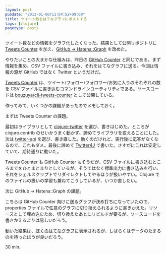 ```yaml
---
layout: post
pubdate: "2013-01-06T11:04:52+09:00"
title: ツイート数をはてなグラフにポストする
tags: [clojure]
pagetype: posts
---
```

ツイート数などの情報をグラフ化したくなった。結果として公開リポジトリに [Tweets Counter][github-tweets-counter] を加え、[GitHub -> Hatena::Graph][github-to-hatena-graph] を改めた。

やりたいことの大まかな仕組みは、昨日の [GitHub Counter][github-github-counter] と同じである。まず情報を集め、CSV ファイルに書き込み、それをはてなグラフに送る。今回は情報の源が GitHub ではなく Twitter というだけだ。

[Tweets Counter][github-tweets-counter] は、ツイート/フォロー/フォロワー/お気に入りのそれぞれの数を CSV ファイルに書き込むコマンドラインユーティリティである。ソースコードは [bouzuya/clj-tweets-counter][github-tweets-counter] として公開している。

作ってみて、いくつかの課題があったのでメモしておく。

まずは Tweets Counter の課題。

最初はライブラリとして [clojure-twitter][clojure-twitter] を選び、書きはじめた。ところが clojure.contrib のせいかうまく動かず、諦めてライブラリを変えることにした。次は [twitter-api][twitter-api] を選び、書き直した。動くのだけれど、実行後に応答がなくなるので、これもダメ。最後に諦めて [Twitter4J][twitter4j] で書いた。さすがにこれは安定していて、期待通りに動いた。

Tweets Counter も GitHub Counter もそうだが、CSV ファイルに書き込むところまでをひとまとまりとしているが、そうではなく標準出力に書き込みを行い、それをシェルスクリプトでリダイレクトしてやるほうが扱いやすい。Clojure でのファイルの扱いの学習も兼ねてこうしているが、いつか直したい。

次に GitHub -> Hatena::Graph の課題。

こちらは GitHub Counter 向けに送るグラフが決め打ちになっていたので、properties ファイルで任意のグラフに切り換えられるように書きかえた。リソースとして埋め込むため、切り換えたあとにリビルドが要るが、ソースコードを書きかえるよりは易しいだろう。

動いた結果は、[ぼくのはてなグラフ][hatena-graph-bouzuya]に表示されるが、しばらくはデータのたまるのを待ったほうが良いだろう。

30 min.

[github-github-counter]: https://github.com/bouzuya/clj-github-counter
[github-tweets-counter]: https://github.com/bouzuya/clj-tweets-counter
[github-to-hatena-graph]: https://github.com/bouzuya/clj-github-to-hatena-graph
[clojure-twitter]: https://github.com/mattrepl/clojure-twitter
[twitter-api]: https://github.com/adamwynne/twitter-api
[twitter4j]: http://twitter4j.org
[hatena-graph-bouzuya]: http://graph.hatena.ne.jp/bouzuya/

